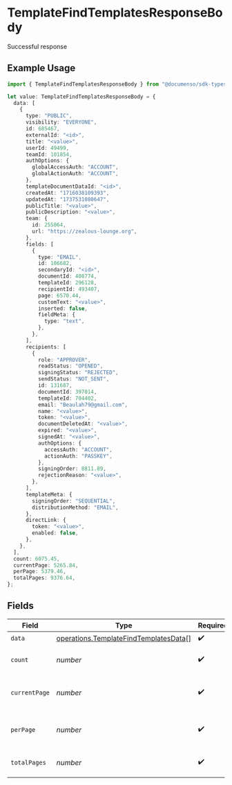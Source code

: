 # TemplateFindTemplatesResponseBody

Successful response

## Example Usage

```typescript
import { TemplateFindTemplatesResponseBody } from "@documenso/sdk-typescript/models/operations";

let value: TemplateFindTemplatesResponseBody = {
  data: [
    {
      type: "PUBLIC",
      visibility: "EVERYONE",
      id: 685467,
      externalId: "<id>",
      title: "<value>",
      userId: 49499,
      teamId: 101854,
      authOptions: {
        globalAccessAuth: "ACCOUNT",
        globalActionAuth: "ACCOUNT",
      },
      templateDocumentDataId: "<id>",
      createdAt: "1716038109393",
      updatedAt: "1737531080647",
      publicTitle: "<value>",
      publicDescription: "<value>",
      team: {
        id: 255064,
        url: "https://zealous-lounge.org",
      },
      fields: [
        {
          type: "EMAIL",
          id: 106682,
          secondaryId: "<id>",
          documentId: 408774,
          templateId: 296128,
          recipientId: 493407,
          page: 6570.44,
          customText: "<value>",
          inserted: false,
          fieldMeta: {
            type: "text",
          },
        },
      ],
      recipients: [
        {
          role: "APPROVER",
          readStatus: "OPENED",
          signingStatus: "REJECTED",
          sendStatus: "NOT_SENT",
          id: 131687,
          documentId: 397014,
          templateId: 704402,
          email: "Beaulah79@gmail.com",
          name: "<value>",
          token: "<value>",
          documentDeletedAt: "<value>",
          expired: "<value>",
          signedAt: "<value>",
          authOptions: {
            accessAuth: "ACCOUNT",
            actionAuth: "PASSKEY",
          },
          signingOrder: 8811.89,
          rejectionReason: "<value>",
        },
      ],
      templateMeta: {
        signingOrder: "SEQUENTIAL",
        distributionMethod: "EMAIL",
      },
      directLink: {
        token: "<value>",
        enabled: false,
      },
    },
  ],
  count: 6075.45,
  currentPage: 5265.84,
  perPage: 5379.46,
  totalPages: 9376.64,
};
```

## Fields

| Field                                                                                          | Type                                                                                           | Required                                                                                       | Description                                                                                    |
| ---------------------------------------------------------------------------------------------- | ---------------------------------------------------------------------------------------------- | ---------------------------------------------------------------------------------------------- | ---------------------------------------------------------------------------------------------- |
| `data`                                                                                         | [operations.TemplateFindTemplatesData](../../models/operations/templatefindtemplatesdata.md)[] | :heavy_check_mark:                                                                             | N/A                                                                                            |
| `count`                                                                                        | *number*                                                                                       | :heavy_check_mark:                                                                             | The total number of items.                                                                     |
| `currentPage`                                                                                  | *number*                                                                                       | :heavy_check_mark:                                                                             | The current page number, starts at 1.                                                          |
| `perPage`                                                                                      | *number*                                                                                       | :heavy_check_mark:                                                                             | The number of items per page.                                                                  |
| `totalPages`                                                                                   | *number*                                                                                       | :heavy_check_mark:                                                                             | The total number of pages.                                                                     |